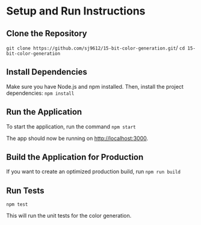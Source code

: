 # Setup and Run Instructions

## Clone the Repository

`git clone https://github.com/sj9612/15-bit-color-generation.git`/
`cd 15-bit-color-generation`

## Install Dependencies

Make sure you have Node.js and npm installed. Then, install the project dependencies:
`npm install`

## Run the Application

To start the application, run the command `npm start`

The app should now be running on [http://localhost:3000](http://localhost:3000).

## Build the Application for Production

If you want to create an optimized production build, run `npm run build`

## Run Tests

`npm test`

This will run the unit tests for the color generation.
